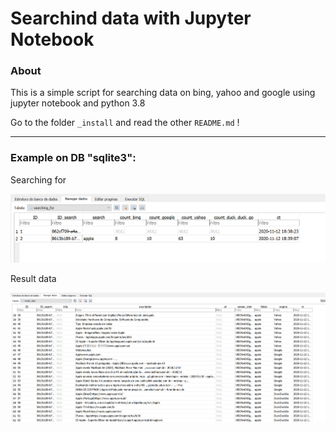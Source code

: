 # Searchind data with Jupyter Notebook
### About

This is a simple script for searching data on bing, yahoo and google using jupyter notebook and python 3.8

Go to the folder `_install` and read the other `README.md` !
___
### Example on DB "sqlite3":

Searching for

![alt text][db1]

Result data

![alt text][db2]

[db1]: images/searching_data.png "Logo Title Text 2"

[db2]: images/searching_data_result.png "Logo Title Text 2"